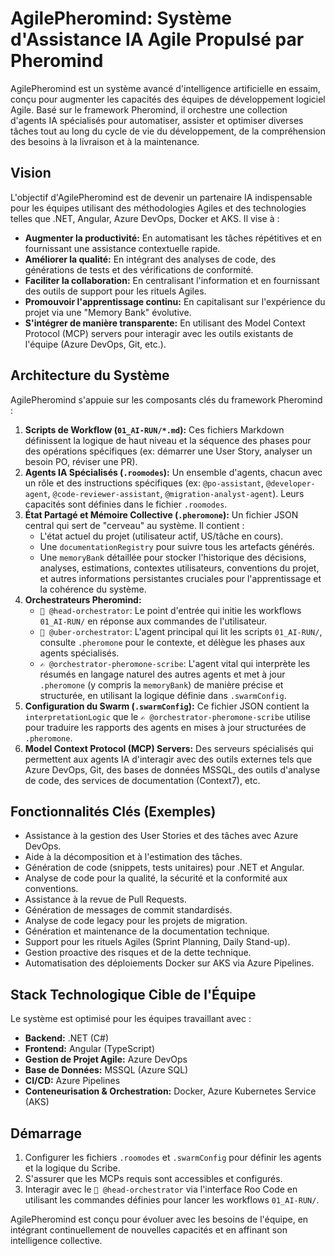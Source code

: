 # AgilePheromind: Système d'Assistance IA Agile Propulsé par Pheromind

AgilePheromind est un système avancé d'intelligence artificielle en essaim, conçu pour augmenter les capacités des équipes de développement logiciel Agile. Basé sur le framework Pheromind, il orchestre une collection d'agents IA spécialisés pour automatiser, assister et optimiser diverses tâches tout au long du cycle de vie du développement, de la compréhension des besoins à la livraison et à la maintenance.

## Vision

L'objectif d'AgilePheromind est de devenir un partenaire IA indispensable pour les équipes utilisant des méthodologies Agiles et des technologies telles que .NET, Angular, Azure DevOps, Docker et AKS. Il vise à :

*   **Augmenter la productivité:** En automatisant les tâches répétitives et en fournissant une assistance contextuelle rapide.
*   **Améliorer la qualité:** En intégrant des analyses de code, des générations de tests et des vérifications de conformité.
*   **Faciliter la collaboration:** En centralisant l'information et en fournissant des outils de support pour les rituels Agiles.
*   **Promouvoir l'apprentissage continu:** En capitalisant sur l'expérience du projet via une "Memory Bank" évolutive.
*   **S'intégrer de manière transparente:** En utilisant des Model Context Protocol (MCP) servers pour interagir avec les outils existants de l'équipe (Azure DevOps, Git, etc.).

## Architecture du Système

AgilePheromind s'appuie sur les composants clés du framework Pheromind :

1.  **Scripts de Workflow (`01_AI-RUN/*.md`):** Ces fichiers Markdown définissent la logique de haut niveau et la séquence des phases pour des opérations spécifiques (ex: démarrer une User Story, analyser un besoin PO, réviser une PR).
2.  **Agents IA Spécialisés (`.roomodes`):** Un ensemble d'agents, chacun avec un rôle et des instructions spécifiques (ex: `@po-assistant`, `@developer-agent`, `@code-reviewer-assistant`, `@migration-analyst-agent`). Leurs capacités sont définies dans le fichier `.roomodes`.
3.  **État Partagé et Mémoire Collective (`.pheromone`):** Un fichier JSON central qui sert de "cerveau" au système. Il contient :
    *   L'état actuel du projet (utilisateur actif, US/tâche en cours).
    *   Une `documentationRegistry` pour suivre tous les artefacts générés.
    *   Une `memoryBank` détaillée pour stocker l'historique des décisions, analyses, estimations, contextes utilisateurs, conventions du projet, et autres informations persistantes cruciales pour l'apprentissage et la cohérence du système.
4.  **Orchestrateurs Pheromind:**
    *   `🎩 @head-orchestrator`: Le point d'entrée qui initie les workflows `01_AI-RUN/` en réponse aux commandes de l'utilisateur.
    *   `🧐 @uber-orchestrator`: L'agent principal qui lit les scripts `01_AI-RUN/`, consulte `.pheromone` pour le contexte, et délègue les phases aux agents spécialisés.
    *   `✍️ @orchestrator-pheromone-scribe`: L'agent vital qui interprète les résumés en langage naturel des autres agents et met à jour `.pheromone` (y compris la `memoryBank`) de manière précise et structurée, en utilisant la logique définie dans `.swarmConfig`.
5.  **Configuration du Swarm (`.swarmConfig`):** Ce fichier JSON contient la `interpretationLogic` que le `✍️ @orchestrator-pheromone-scribe` utilise pour traduire les rapports des agents en mises à jour structurées de `.pheromone`.
6.  **Model Context Protocol (MCP) Servers:** Des serveurs spécialisés qui permettent aux agents IA d'interagir avec des outils externes tels que Azure DevOps, Git, des bases de données MSSQL, des outils d'analyse de code, des services de documentation (Context7), etc.

## Fonctionnalités Clés (Exemples)

*   Assistance à la gestion des User Stories et des tâches avec Azure DevOps.
*   Aide à la décomposition et à l'estimation des tâches.
*   Génération de code (snippets, tests unitaires) pour .NET et Angular.
*   Analyse de code pour la qualité, la sécurité et la conformité aux conventions.
*   Assistance à la revue de Pull Requests.
*   Génération de messages de commit standardisés.
*   Analyse de code legacy pour les projets de migration.
*   Génération et maintenance de la documentation technique.
*   Support pour les rituels Agiles (Sprint Planning, Daily Stand-up).
*   Gestion proactive des risques et de la dette technique.
*   Automatisation des déploiements Docker sur AKS via Azure Pipelines.

## Stack Technologique Cible de l'Équipe

Le système est optimisé pour les équipes travaillant avec :

*   **Backend:** .NET (C#)
*   **Frontend:** Angular (TypeScript)
*   **Gestion de Projet Agile:** Azure DevOps
*   **Base de Données:** MSSQL (Azure SQL)
*   **CI/CD:** Azure Pipelines
*   **Conteneurisation & Orchestration:** Docker, Azure Kubernetes Service (AKS)

## Démarrage

1.  Configurer les fichiers `.roomodes` et `.swarmConfig` pour définir les agents et la logique du Scribe.
2.  S'assurer que les MCPs requis sont accessibles et configurés.
3.  Interagir avec le `🎩 @head-orchestrator` via l'interface Roo Code en utilisant les commandes définies pour lancer les workflows `01_AI-RUN/`.

AgilePheromind est conçu pour évoluer avec les besoins de l'équipe, en intégrant continuellement de nouvelles capacités et en affinant son intelligence collective.